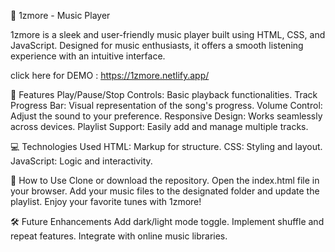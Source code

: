 🎵 1zmore - Music Player

1zmore is a sleek and user-friendly music player built using HTML, CSS, and JavaScript. Designed for music enthusiasts, it offers a smooth listening experience with an intuitive interface.

click here for DEMO : https://1zmore.netlify.app/

🚀 Features
Play/Pause/Stop Controls: Basic playback functionalities.
Track Progress Bar: Visual representation of the song's progress.
Volume Control: Adjust the sound to your preference.
Responsive Design: Works seamlessly across devices.
Playlist Support: Easily add and manage multiple tracks.

💻 Technologies Used
HTML: Markup for structure.
CSS: Styling and layout.
JavaScript: Logic and interactivity.

🌟 How to Use
Clone or download the repository.
Open the index.html file in your browser.
Add your music files to the designated folder and update the playlist.
Enjoy your favorite tunes with 1zmore!

🛠️ Future Enhancements
Add dark/light mode toggle.
Implement shuffle and repeat features.
Integrate with online music libraries.
